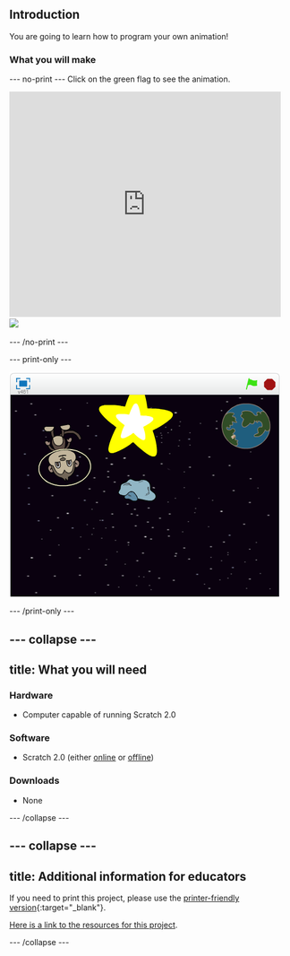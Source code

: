 ## Introduction

You are going to learn how to program your own animation!

### What you will make

--- no-print ---
Click on the green flag to see the animation.

<div class="scratch-preview">
  <iframe allowtransparency="true" width="485" height="402" src="https://scratch.mit.edu/projects/embed/249469043/?autostart=false" frameborder="0"></iframe>
  <img src="images/space-final.png">
</div>

--- /no-print ---

--- print-only ---

![Complete project](images/showcase_static.png)

--- /print-only ---

--- collapse ---
---
title: What you will need
---
### Hardware

+ Computer capable of running Scratch 2.0

### Software

+ Scratch 2.0 (either [online](http://rpf.io/scratchon) or [offline](http://rpf.io/scratchoff))

### Downloads

+ None

--- /collapse ---

--- collapse ---
---
title: Additional information for educators
---

If you need to print this project, please use the [printer-friendly version](https://projects.raspberrypi.org/en/projects/lost-in-space/print){:target="_blank"}.

[Here is a link to the resources for this project](https://github.com/raspberrypilearning/lost-in-space/blob/master/en/resources/lost-in-space-resources.zip).

--- /collapse ---
